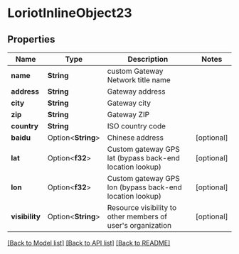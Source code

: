 # LoriotInlineObject23

## Properties

Name | Type | Description | Notes
------------ | ------------- | ------------- | -------------
**name** | **String** | custom Gateway Network title name | 
**address** | **String** | Gateway address | 
**city** | **String** | Gateway city | 
**zip** | **String** | Gateway ZIP | 
**country** | **String** | ISO country code | 
**baidu** | Option<**String**> | Chinese address | [optional]
**lat** | Option<**f32**> | Custom gateway GPS lat (bypass back-end location lookup) | [optional]
**lon** | Option<**f32**> | Custom gateway GPS lon (bypass back-end location lookup) | [optional]
**visibility** | Option<**String**> | Resource visibility to other members of user's organization | [optional]

[[Back to Model list]](../README.md#documentation-for-models) [[Back to API list]](../README.md#documentation-for-api-endpoints) [[Back to README]](../README.md)


